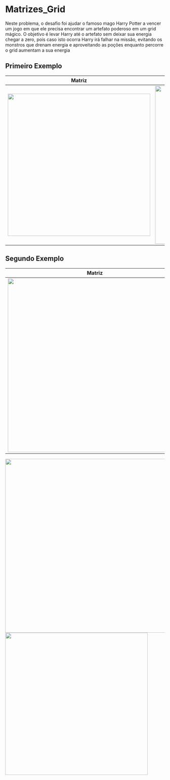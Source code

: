 # Matrizes_Grid
Neste problema, o desafio foi ajudar o famoso mago Harry Potter a vencer um jogo
em que ele precisa encontrar um artefato poderoso em um grid mágico. O objetivo é levar
Harry até o artefato sem deixar sua energia chegar a zero, pois caso isto ocorra Harry
irá falhar na missão, evitando os monstros que drenam energia e aproveitando as poções
enquanto percorre o grid aumentam a sua energia

## Primeiro Exemplo
| Matriz | Menor Caminho |
|----------|----------|
| <img src="https://github.com/nojirilucas/Matrizes_Grid/assets/103136574/8d613e01-39dc-4e2c-a9e9-5ba5a7765511" width="450"/> | <img src="https://github.com/nojirilucas/Matrizes_Grid/assets/103136574/08a874ef-3fdc-4bb7-87c0-eb78d39c8d5e" width="500"/> |

## Segundo Exemplo
| Matriz | Menor Caminho |
|----------|----------|
| <img src="https://github.com/nojirilucas/Matrizes_Grid/assets/103136574/75050e71-27b0-451b-8981-54937b748d35" width="550"/> | <img src="https://github.com/nojirilucas/Matrizes_Grid/assets/103136574/d68c5bdd-b946-4b8f-ae08-db0f11da18b5" width="525"/> |


<div>
    <img src="https://github.com/nojirilucas/Matrizes_Grid/assets/103136574/39442deb-29b9-46b7-873b-f5ff09aee8bb" width="550" style="display: inline-block;"/>
    <img src="https://github.com/nojirilucas/Matrizes_Grid/assets/103136574/dd95cefa-b910-48f5-9942-18779f089a19" width="450" style="display: inline-block;"/>
</div>
